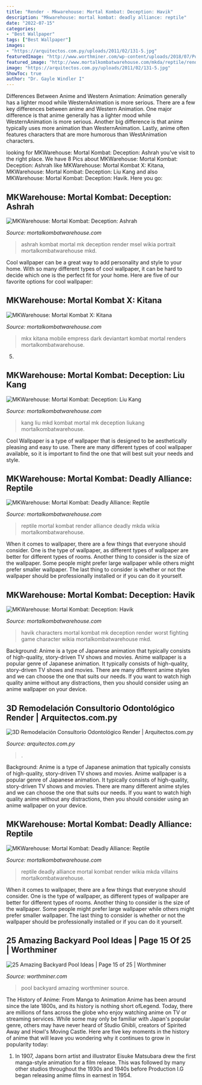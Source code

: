 ```yaml
---
title: "Render - Mkwarehouse: Mortal Kombat: Deception: Havik"
description: "Mkwarehouse: mortal kombat: deadly alliance: reptile"
date: "2022-07-15"
categories:
- "Best Wallpaper"
tags: ["Best Wallpaper"]
images:
- "https://arquitectos.com.py/uploads/2011/02/131-5.jpg"
featuredImage: "http://www.worthminer.com/wp-content/uploads/2018/07/Pool-15.jpg"
featured_image: "http://www.mortalkombatwarehouse.com/mkda/reptile/render.gif"
image: "https://arquitectos.com.py/uploads/2011/02/131-5.jpg"
ShowToc: true
author: "Dr. Gayle Windler I"
---
```



Differences Between Anime and Western Animation: Animation generally has a lighter mood while WesternAnimation is more serious.
There are a few key differences between anime and Western Animation. One major difference is that anime generally has a lighter mood while WesternAnimation is more serious. Another big difference is that anime typically uses more animation than WesternAnimation. Lastly, anime often features characters that are more humorous than WestAnimation characters.

	

		
looking for MKWarehouse: Mortal Kombat: Deception: Ashrah you've visit to the right place. We have 8 Pics about MKWarehouse: Mortal Kombat: Deception: Ashrah like MKWarehouse: Mortal Kombat X: Kitana, MKWarehouse: Mortal Kombat: Deception: Liu Kang and also MKWarehouse: Mortal Kombat: Deception: Havik. Here you go:
		
    
## MKWarehouse: Mortal Kombat: Deception: Ashrah

<img loading=lazy src="https://www.mortalkombatwarehouse.com/mkd/ashrah/render2.png" onerror="this.onerror=null;this.src='https://tse4.mm.bing.net/th?id=OIP.8KXzt8VJdLUfoQ9aPP5lhAAAAA&amp;pid=15.1';" alt="MKWarehouse: Mortal Kombat: Deception: Ashrah">

_Source: mortalkombatwarehouse.com_

>ashrah kombat mortal mk deception render msel wikia portrait mortalkombatwarehouse mkd. 

	

Cool wallpaper can be a great way to add personality and style to your home. With so many different types of cool wallpaper, it can be hard to decide which one is the perfect fit for your home. Here are five of our favorite options for cool wallpaper: 

    
## MKWarehouse: Mortal Kombat X: Kitana

<img loading=lazy src="http://mortalkombatwarehouse.com/mkx/kitana/mobile_05.png" onerror="this.onerror=null;this.src='https://tse2.mm.bing.net/th?id=OIP.iXmReeuL8GxyrCmbl16hcwHaHa&amp;pid=15.1';" alt="MKWarehouse: Mortal Kombat X: Kitana">

_Source: mortalkombatwarehouse.com_

>mkx kitana mobile empress dark deviantart kombat mortal renders mortalkombatwarehouse. 

	

5.

    
## MKWarehouse: Mortal Kombat: Deception: Liu Kang

<img loading=lazy src="http://www.mortalkombatwarehouse.com/mkd/liukang/render2.png" onerror="this.onerror=null;this.src='https://tse3.mm.bing.net/th?id=OIP.ZlOrYi_zT8RwZAuSdbQeEgAAAA&amp;pid=15.1';" alt="MKWarehouse: Mortal Kombat: Deception: Liu Kang">

_Source: mortalkombatwarehouse.com_

>kang liu mkd kombat mortal mk deception liukang mortalkombatwarehouse. 

	

Cool Wallpaper is a type of wallpaper that is designed to be aesthetically pleasing and easy to use. There are many different types of cool wallpaper available, so it is important to find the one that will best suit your needs and style.

    
## MKWarehouse: Mortal Kombat: Deadly Alliance: Reptile

<img loading=lazy src="http://www.mortalkombatwarehouse.com/mkda/reptile/render.gif" onerror="this.onerror=null;this.src='https://tse1.mm.bing.net/th?id=OIP.r4PqpejC5dcaFJeDyzuiVAAAAA&amp;pid=15.1';" alt="MKWarehouse: Mortal Kombat: Deadly Alliance: Reptile">

_Source: mortalkombatwarehouse.com_

>reptile mortal kombat render alliance deadly mkda wikia mortalkombatwarehouse. 

	

When it comes to wallpaper, there are a few things that everyone should consider. One is the type of wallpaper, as different types of wallpaper are better for different types of rooms. Another thing to consider is the size of the wallpaper. Some people might prefer large wallpaper while others might prefer smaller wallpaper. The last thing to consider is whether or not the wallpaper should be professionally installed or if you can do it yourself.

    
## MKWarehouse: Mortal Kombat: Deception: Havik

<img loading=lazy src="https://www.mortalkombatwarehouse.com/mkd/havik/render2.png" onerror="this.onerror=null;this.src='https://tse2.mm.bing.net/th?id=OIP.4PO-5Fbz7HEzXq8e7rWZxwAAAA&amp;pid=15.1';" alt="MKWarehouse: Mortal Kombat: Deception: Havik">

_Source: mortalkombatwarehouse.com_

>havik characters mortal kombat mk deception render worst fighting game character wikia mortalkombatwarehouse mkd. 

	

Background: Anime is a type of Japanese animation that typically consists of high-quality, story-driven TV shows and movies.
Anime wallpaper is a popular genre of Japanese animation. It typically consists of high-quality, story-driven TV shows and movies. There are many different anime styles and we can choose the one that suits our needs. If you want to watch high quality anime without any distractions, then you should consider using an anime wallpaper on your device.

    
## 3D Remodelación Consultorio Odontológico Render | Arquitectos.com.py

<img loading=lazy src="https://arquitectos.com.py/uploads/2011/02/131-5.jpg" onerror="this.onerror=null;this.src='https://tse1.mm.bing.net/th?id=OIP.eHo0s4fECNgCOAVImQr2pwHaE_&amp;pid=15.1';" alt="3D Remodelación Consultorio Odontológico Render | Arquitectos.com.py">

_Source: arquitectos.com.py_

>. 

	

Background: Anime is a type of Japanese animation that typically consists of high-quality, story-driven TV shows and movies.
Anime wallpaper is a popular genre of Japanese animation. It typically consists of high-quality, story-driven TV shows and movies. There are many different anime styles and we can choose the one that suits our needs. If you want to watch high quality anime without any distractions, then you should consider using an anime wallpaper on your device.

    
## MKWarehouse: Mortal Kombat: Deadly Alliance: Reptile

<img loading=lazy src="http://mortalkombatwarehouse.com/mkda/reptile/render.png" onerror="this.onerror=null;this.src='https://tse2.mm.bing.net/th?id=OIP.OUMsga6uUjPLegIQv-34fAAAAA&amp;pid=15.1';" alt="MKWarehouse: Mortal Kombat: Deadly Alliance: Reptile">

_Source: mortalkombatwarehouse.com_

>reptile deadly alliance mortal kombat render wikia mkda villains mortalkombatwarehouse. 

	

When it comes to wallpaper, there are a few things that everyone should consider. One is the type of wallpaper, as different types of wallpaper are better for different types of rooms. Another thing to consider is the size of the wallpaper. Some people might prefer large wallpaper while others might prefer smaller wallpaper. The last thing to consider is whether or not the wallpaper should be professionally installed or if you can do it yourself.

    
## 25 Amazing Backyard Pool Ideas | Page 15 Of 25 | Worthminer

<img loading=lazy src="http://www.worthminer.com/wp-content/uploads/2018/07/Pool-15.jpg" onerror="this.onerror=null;this.src='https://tse1.mm.bing.net/th?id=OIP._S3p7GmSJ5uXzTjxfJ1X2gHaKB&amp;pid=15.1';" alt="25 Amazing Backyard Pool Ideas | Page 15 of 25 | Worthminer">

_Source: worthminer.com_

>pool backyard amazing worthminer source. 

	

The History of Anime: From Manga to Animation
Anime has been around since the late 1800s, and its history is nothing short ofLegend. Today, there are millions of fans across the globe who enjoy watching anime on TV or streaming services. While some may only be familiar with Japan's popular genre, others may have never heard of Studio Ghibli, creators of Spirited Away and Howl's Moving Castle. Here are five key moments in the history of anime that will leave you wondering why it continues to grow in popularity today:
1) In 1907, Japans born artist and illustrator Eisuke Matsubara drew the first manga-style animation for a film release. This was followed by many other studios throughout the 1930s and 1940s before Production I.G began releasing anime films in earnest in 1954.

